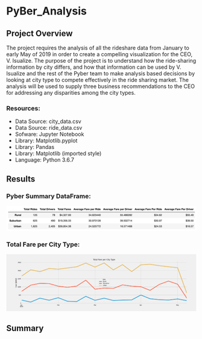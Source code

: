 # PyBer_Analysis
## Project Overview
The project requires the analysis of all the rideshare data from January to early May of 2019 in order to create a compelling visualization for the CEO, V. Isualize. The purpose of the project is to understand how the ride-sharing information by city differs, and how that information can be used by V. Isualize and the rest of the Pyber team to make analysis based decisions by looking at city type to compete effectively in the ride sharing market. The analysis will be used to supply three business recommendations to the CEO for addressing any disparities among the city types.

### Resources:
- Data Source: city_data.csv
- Data Source: ride_data.csv
- Sofware: Jupyter Notebook
- Library: Matplotlib.pyplot
- Library: Pandas
- Library: Matplotlib (imported style)
- Language: Python 3.6.7
## Results
### Pyber Summary DataFrame:
![Deliverable1.png](PyBer_Analysis/Analysis/Deliverable1.png)
### Total Fare per City Type:
![PyBer_fare_summary.png](PyBer_Analysis/Analysis/PyBer_fare_summary.png)
## Summary
